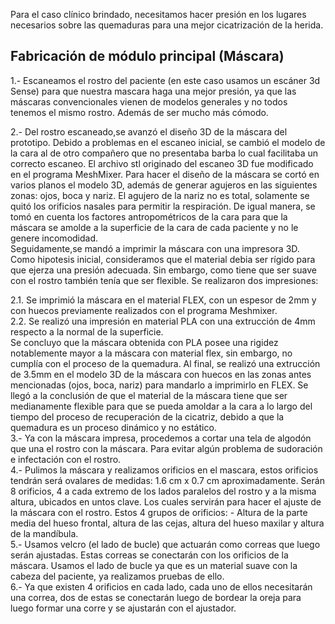 Para el caso clínico brindado, necesitamos hacer presión en los lugares necesarios sobre las quemaduras para una mejor cicatrización de la herida.
<p>
<h2>Fabricación de módulo principal (Máscara)</h2>

1.- Escaneamos el rostro del paciente (en este caso usamos un escáner 3d Sense) para que nuestra mascara haga una mejor presión, ya que las máscaras convencionales vienen de modelos generales y no todos tenemos el mismo rostro. Además de ser mucho más cómodo.<br>

2.- Del rostro escaneado,se avanzó el diseño 3D de la máscara del prototipo. Debido a problemas en el escaneo inicial, se cambió el modelo de la cara al de otro compañero que no presentaba barba lo cual facilitaba un correcto escaneo. El archivo stl originado del escaneo 3D fue modificado en el programa MeshMixer. Para hacer el diseño de la máscara se cortó en varios planos el modelo 3D, además de generar agujeros en las siguientes zonas: ojos, boca y nariz. El agujero de la nariz no es total, solamente se quitó los orificios nasales para permitir la respiración. De igual manera, se tomó en cuenta los factores antropométricos de la cara para que la máscara se amolde a la superficie de la cara de cada paciente y no le genere incomodidad.<br>
Seguidamente,se mandó a imprimir la máscara con una impresora 3D. Como hipotesis inicial, consideramos que el material debia ser rígido para que ejerza una presión adecuada. Sin embargo, como tiene que ser suave con el rostro también tenía que ser flexible. Se realizaron dos impresiones:<br>

2.1. Se imprimió la máscara en el material FLEX, con un espesor de 2mm y con huecos previamente realizados con el programa Meshmixer. <br>
2.2. Se realizó una impresión en material PLA con una extrucción de 4mm respecto a la normal de la superficie.<br>
Se concluyo que la máscara obtenida con PLA posee una rigidez notablemente mayor a la máscara con material flex, sin embargo, no cumplía con el proceso de la quemadura. Al final, se realizó una extrucción de 3.5mm en el modelo 3D de la máscara con huecos en las zonas antes mencionadas (ojos, boca, nariz) para mandarlo a imprimirlo en FLEX. Se llegó a la conclusión de que el material de la máscara tiene que ser medianamente flexible para que se pueda amoldar a la cara a lo largo del tiempo del proceso de recuperación de la cicatriz, debido a que la quemadura es un proceso dinámico y no estático.
<br>
3.- Ya con la máscara impresa, procedemos a cortar una tela de algodón que una el rostro con la máscara. Para evitar algún problema de sudoración e infectación con el rostro.<br>
4.- Pulimos la máscara y realizamos orificios en el mascara, estos orificios tendrán será ovalares de medidas: 1.6 cm x 0.7 cm aproximadamente.
Serán 8 orificios, 4 a cada extremo de los lados paralelos del rostro y a la misma altura, ubicados en untos clave. Los cuales servirán para hacer el ajuste de la máscara con el rostro.
Estos 4 grupos de orificios: - Altura de la parte media del hueso frontal, altura de las cejas, altura del hueso maxilar y altura de la mandíbula.<br>
5.- Usamos velcro (el lado de bucle) que actuarán como correas que luego serán ajustadas. Estas correas se conectarán con los orificios de la máscara.
Usamos el lado de bucle ya que es un material suave con la cabeza del paciente, ya realizamos pruebas de ello. <br>
6.- Ya que existen 4 orificios en cada lado, cada uno de ellos necesitarán una correa, dos de estas se conectarán luego de bordear la oreja para luego formar una corre y se ajustarán con el ajustador.

